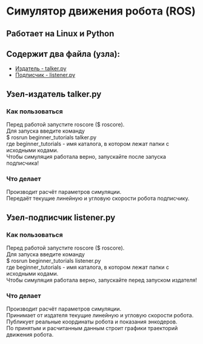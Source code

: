 # Симулятор движения робота (ROS)
## Работает на Linux и Python
## Содержит два файла (узла):
* [Издатель - talker.py](#1)
* [Подписчик - listener.py](#2)

<a id="1"></a>
## Узел-издатель talker.py
### Как пользоваться
Перед работой запустите roscore ($ roscore).  
Для запуска введите команду  
$ rosrun beginner_tutorials talker.py  
где beginner_tutorials - имя каталога, в котором лежат папки с исходными кодами.   
Чтобы симуляция работала верно, запускайте после запуска подписчика!
### Что делает
Производит расчёт параметров симуляции.  
Передаёт текущие линейную и угловую скорости робота подписчику.  

<a id="2"></a>
## Узел-подписчик listener.py
### Как пользоваться
Перед работой запустите roscore ($ roscore).  
Для запуска введите команду  
$ rosrun beginner_tutorials listener.py  
где beginner_tutorials - имя каталога, в котором лежат папки с исходными кодами.  
Чтобы симуляция работала верно, запускайте перед запуском издателя!
### Что делает
Производит расчёт параметров симуляции.  
Принимает от издателя текущие линейную и угловую скорости робота.  
Публикует реальные координаты робота и показания энкодеров.  
По принятым и расчитанным данным строит графики траекторий движения робота.
